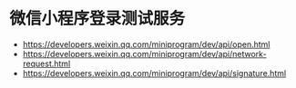 # 微信小程序登录测试服务

- https://developers.weixin.qq.com/miniprogram/dev/api/open.html
- https://developers.weixin.qq.com/miniprogram/dev/api/network-request.html
- https://developers.weixin.qq.com/miniprogram/dev/api/signature.html

